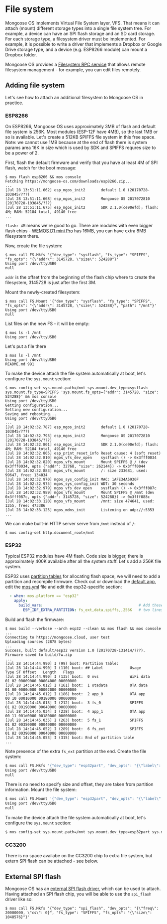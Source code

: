 # File system

Mongoose OS implements Virtual File System layer, VFS. That means it can
attach (mount) different storage types into a single file system tree.
For example, a device can have an SPI flash storage and an SD card storage.
For each storage type, a filesystem driver must be implemented. For example,
it is possible to write a driver that implements a Dropbox or Google Drive
storage type, and a device (e.g. ESP8266 module) can mount a Dropbox folder.

Mongoose OS provides a
[Filesystem RPC service](/libraries/remote_management/rpc-service-fs.html)
that allows remote filesystem management - for example,
you can edit files remotely.

## Adding file system

Let's see how to attach an additional filesystem to Mongoose OS in practice.

### ESP8266

On ESP8266, Mongoose OS uses approximately 3MB of flash and default file system is 256K.
Most modules (ESP-12F have 4MB), so the last 1MB or so is available. Let's create a 512KB SPIFFS file system in this free space.
Note: we cannot use 1MB because at the end of flash there is system params area 16K in size which is used by SDK and SPIFFS requres size to be a power of 2.

First, flash the default firmware and verify that you have at least 4M of SPI flash, watch for the boot message:

```
$ mos flash esp8266 && mos console
Fetching https://mongoose-os.com/downloads/esp8266.zip...
...
[Jul 28 13:51:11.662] esp_mgos_init2       default 1.0 (20170728-103845/???)
[Jul 28 13:51:11.668] esp_mgos_init2       Mongoose OS 2017072810 (20170728-103845/???)
[Jul 28 13:51:11.675] esp_mgos_init2       SDK 2.1.0(ce90efd); flash: 4M; RAM: 52184 total, 49140 free
...

```

`flash: 4M` means we're good to go. There are modules with even bigger flash chips - [WEMOS D1 mini Pro](https://wiki.wemos.cc/products:d1:d1_mini_pro) has 16MB, you can have extra 8MB filesystem there.

Now, create the file system:

```
$ mos call FS.Mkfs '{"dev_type": "sysflash", "fs_type": "SPIFFS", "fs_opts": "{\"addr\": 3145728, \"size\": 524288"}'
Using port /dev/ttyUSB0
null
```

`addr` is the offset from the beginning of the flash chip where to create the filesystem, 3145728 is just after the first 3M.

Mount the newly-created filesystem:

```
$ mos call FS.Mount '{"dev_type": "sysflash", "fs_type": "SPIFFS", "fs_opts": "{\"addr\": 3145728, \"size\": 524288}", "path": "/mnt"}'
Using port /dev/ttyUSB0
null
```

List files on the new FS - it will be empty:

```
$ mos ls -l /mnt
Using port /dev/ttyUSB0
```

Let's put a file there

```
$ mos ls -l /mnt
Using port /dev/ttyUSB0
README.md 991
```

To make the device attach the file system automatically at boot, let's configure the `sys.mount` section:

```
$ mos config-set sys.mount.path=/mnt sys.mount.dev_type=sysflash sys.mount.fs_type=SPIFFS 'sys.mount.fs_opts={"addr": 3145728, "size": 524288}' && mos console
Using port /dev/ttyUSB0
Getting configuration...
Setting new configuration...
Saving and rebooting...
Using port /dev/ttyUSB0
...
[Jul 28 14:02:32.787] esp_mgos_init2       default 1.0 (20170728-103845/???)
[Jul 28 14:02:32.793] esp_mgos_init2       Mongoose OS 2017072810 (20170728-103845/???)
[Jul 28 14:02:32.801] esp_mgos_init2       SDK 2.1.0(ce90efd); flash: 4M; RAM: 52184 total, 49140 free
[Jul 28 14:02:32.805] esp_print_reset_info Reset cause: 4 (soft reset)
[Jul 28 14:02:32.810] mgos_vfs_dev_open    sysflash () -> 0x3fff0034
[Jul 28 14:02:32.820] mgos_vfs_mount       Mount SPIFFS @ / (dev 0x3fff0034, opts {"addr": 32768, "size": 262144}) -> 0x3fff0044
[Jul 28 14:02:32.883] mgos_vfs_mount       /: size 233681, used: 99647, free: 134034
[Jul 28 14:02:32.970] mgos_sys_config_init MAC: 1AFE34A5930F
[Jul 28 14:02:32.975] mgos_sys_config_init WDT: 30 seconds
[Jul 28 14:02:32.979] mgos_vfs_dev_open    sysflash () -> 0x3fff087c
[Jul 28 14:02:32.989] mgos_vfs_mount       Mount SPIFFS @ /mnt (dev 0x3fff087c, opts {"addr": 3145728, "size": 524288}) -> 0x3fff088c
[Jul 28 14:02:33.120] mgos_vfs_mount       /mnt: size 474641, used: 1255, free: 473386
[Jul 28 14:02:33.125] mgos_mdns_init       Listening on udp://:5353
...
```

We can make built-in HTTP server serve from `/mnt` instead of `/`:

```
$ mos config-set http.document_root=/mnt
```

### ESP32

Typical ESP32 modules have 4M flash. Code size is bigger, there is approximately 400K available after all the system stuff. Let's add a 256K file system.

ESP32 uses [partition tables](http://esp-idf.readthedocs.io/en/latest/api-guides/partition-tables.html) for allocating flash space, we will need to add a partition and recompile firmware.
Check out or download the [default app](https://github.com/mongoose-os-apps/default), edit the [mos.yml](https://github.com/mongoose-os-apps/default/blob/master/mos.yml) file and edit the esp32-specific section:

```yaml
  - when: mos.platform == "esp32"
    apply:
      build_vars:                                           # Add these
        ESP_IDF_EXTRA_PARTITION: fs_ext,data,spiffs,,256K   # two lines
```

Build and flash the firmware:

```
$ mos build --verbose --arch esp32 --clean && mos flash && mos console
...
Connecting to https://mongoose.cloud, user test
Uploading sources (2878 bytes)
...
Success, built default/esp32 version 1.0 (20170728-131414/???).
Firmware saved to build/fw.zip
...
[Jul 28 14:14:44.990] I (99) boot: Partition Table:
[Jul 28 14:14:44.990] I (110) boot: ## Label            Usage          Type ST Offset   Length   Flags
[Jul 28 14:14:44.990] I (135) boot:  0 nvs              WiFi data        01 02 00009000 00004000 00000000
[Jul 28 14:14:45.012] I (161) boot:  1 otadata          OTA data         01 00 0000d000 00002000 00000000
[Jul 28 14:14:45.012] I (186) boot:  2 app_0            OTA app          00 10 00010000 00180000 00000000
[Jul 28 14:14:45.013] I (212) boot:  3 fs_0             SPIFFS           01 82 00190000 00040000 00000000
[Jul 28 14:14:45.034] I (238) boot:  4 app_1            OTA app          00 11 001d0000 00180000 00000000
[Jul 28 14:14:45.035] I (263) boot:  5 fs_1             SPIFFS           01 82 00350000 00040000 00000000
[Jul 28 14:14:45.052] I (289) boot:  6 fs_ext           SPIFFS           01 82 00390000 00040000 00000000
[Jul 28 14:14:45.053] I (315) boot: End of partition table
...
```

Note presence of the extra `fs_ext` partition at the end.
Create the file system:

```bash
$ mos call FS.Mkfs '{"dev_type": "esp32part", "dev_opts": "{\"label\": \"fs_ext\"}", "fs_type": "SPIFFS"}'
Using port /dev/ttyUSB0
null
```

There is no need to specify size and offset, they are taken from partition information.
Mount the file system:

```bash
$ mos call FS.Mount '{"dev_type": "esp32part", "dev_opts": "{\"label\": \"fs_ext\"}", "fs_type": "SPIFFS", "path": "/mnt"}'
Using port /dev/ttyUSB0
null
```

To make the device attach the file system automatically at boot, let's configure the `sys.mount` section:

```bash
$ mos config-set sys.mount.path=/mnt sys.mount.dev_type=esp32part sys.mount.fs_type=SPIFFS 'sys.mount.dev_opts={"label": "fs_ext"}'
```

### CC3200

There is no space availabe on the CC3200 chip fo extra file system, but extern SPI flash can be attached - see below.

## External SPI flash

Mongoose OS has an [external SPI flash driver](https://github.com/mongoose-os-libs/vfs-dev-spi-flash/), which can be used to attach.
Having attached an SPI flash chip, you will be able to use the `spi_flash` driver like so:

```
$ mos call FS.Mkfs '{"dev_type": "spi_flash", "dev_opts": "{\"freq\": 20000000, \"cs\": 0}", "fs_type": "SPIFFS", "fs_opts": "{\"size\": 1048576}"}'
```
